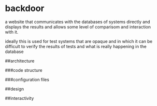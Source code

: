 # backdoor
a website that communicates with the databases of systems directly and displays the results and allows some level of comparisom and interaction with it.

ideally this is used for test systems that are opaque and in which it can be difficult to verify the results of tests and what is really happening in the database

##architecture

###code structure

###configuration files

##design

##interactivity

